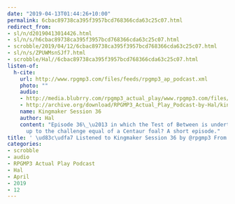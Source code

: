 ```yaml
---
date: "2019-04-13T01:44:26+10:00"
permalink: 6cbac89738ca395f3957bcd768366cda63c25c07.html
redirect_from:
- sl/n/d20190413014426.html
- sl/n/s/h6cbac89738ca395f3957bcd768366cda63c25c07.html
- scrobble/2019/04/12/6cbac89738ca395f3957bcd768366cda63c25c07.html
- sl/n/s/ZPUWMsnSJf7.html
- scrobble/Hal//6cbac89738ca395f3957bcd768366cda63c25c07.html
listen-of:
  h-cite:
    url: http://www.rpgmp3.com/files/feeds/rpgmp3_ap_podcast.xml
    photo: ""
    audio:
    - http://media.blubrry.com/rpgmp3_actual_play/www.rpgmp3.com/files/game_recordings/Sugar_Fuelled_Gamers/kingmaker_session_36.mp3
    - http://archive.org/download/RPGMP3_Actual_Play_Podcast-by-Hal/kingmaker_session_36.mp3
    name: Kingmaker Session 36
    author: Hal
    content: "Episode 36\_\u2013 in which the Test of Between is undertaken. Is Kaylen
      up to the challenge equal of a Centaur foal? A short episode."
title: ' \ud83c\udfa7 Listened to Kingmaker Session 36 by @rpgmp3 From #RPGMP3ActualPlayPodcast'
categories:
- scrobble
- audio
- RPGMP3 Actual Play Podcast
- Hal
- April
- 2019
- 12
---
```

